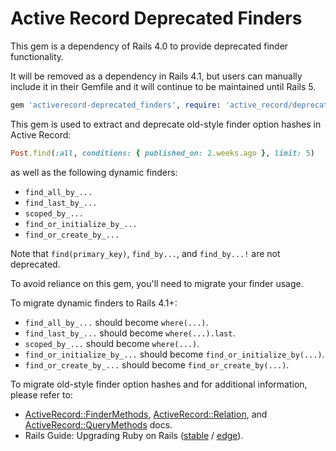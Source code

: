 # Active Record Deprecated Finders

This gem is a dependency of Rails 4.0 to provide deprecated finder
functionality.

It will be removed as a dependency in Rails 4.1, but users can manually include
it in their Gemfile and it will continue to be maintained until Rails 5.

```ruby
gem 'activerecord-deprecated_finders', require: 'active_record/deprecated_finders'
```

This gem is used to extract and deprecate old-style finder option hashes in
Active Record:

```ruby
Post.find(:all, conditions: { published_on: 2.weeks.ago }, limit: 5)
```

as well as the following dynamic finders:

* `find_all_by_...`
* `find_last_by_...`
* `scoped_by_...`
* `find_or_initialize_by_...`
* `find_or_create_by_...`

Note that `find(primary_key)`, `find_by...`, and `find_by...!` are not
deprecated.

To avoid reliance on this gem, you'll need to migrate your finder usage.

To migrate dynamic finders to Rails 4.1+:

* `find_all_by_...` should become `where(...)`.
* `find_last_by_...` should become `where(...).last`.
* `scoped_by_...` should become `where(...)`.
* `find_or_initialize_by_...` should become `find_or_initialize_by(...)`.
* `find_or_create_by_...` should become `find_or_create_by(...)`.

To migrate old-style finder option hashes and for additional information, 
please refer to:

* [ActiveRecord::FinderMethods][findermethods], 
  [ActiveRecord::Relation][relation], and 
  [ActiveRecord::QueryMethods][querymethods] docs.
* Rails Guide: Upgrading Ruby on Rails ([stable][stableguide] /
  [edge][edgeguide]).

[findermethods]: 
http://api.rubyonrails.org/classes/ActiveRecord/FinderMethods.html
[relation]: 
http://api.rubyonrails.org/classes/ActiveRecord/Relation.html
[querymethods]: 
http://api.rubyonrails.org/classes/ActiveRecord/QueryMethods.html
[stableguide]: 
http://guides.rubyonrails.org/upgrading_ruby_on_rails.html
[edgeguide]: 
http://edgeguides.rubyonrails.org/upgrading_ruby_on_rails.html
